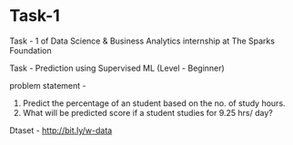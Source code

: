 # Task-1
Task - 1 of Data Science &amp; Business Analytics internship at The Sparks Foundation

Task - Prediction using Supervised ML (Level - Beginner)

problem statement - 
1) Predict the percentage of an student based on the no. of study hours. 
2) What will be predicted score if a student studies for 9.25 hrs/ day? 

Dtaset - http://bit.ly/w-data 

